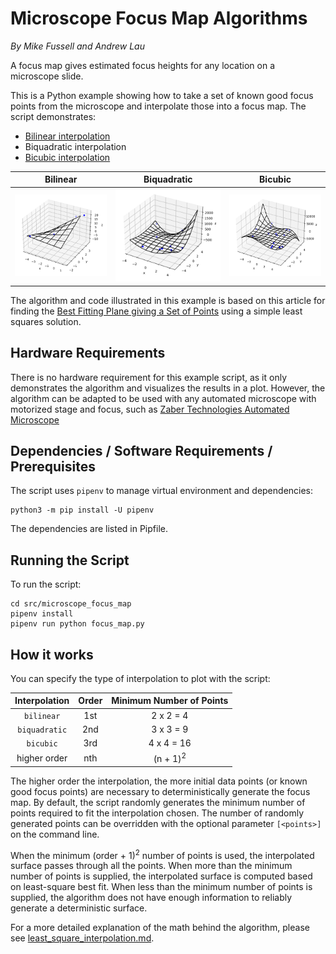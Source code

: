 # Microscope Focus Map Algorithms

*By Mike Fussell and Andrew Lau*

A focus map gives estimated focus heights for any location on a microscope slide.

This is a Python example showing how to take a set of known good focus points
from the microscope and interpolate those into a focus map.  The script demonstrates:

- [Bilinear interpolation](https://en.wikipedia.org/wiki/Bilinear_interpolation)
- Biquadratic interpolation
- [Bicubic interpolation](https://en.wikipedia.org/wiki/Bicubic_interpolation)

|           Bilinear            |             Biquadratic             |           Bicubic           |
|:-----------------------------:|:-----------------------------------:|:---------------------------:|
| ![bilinear](img/bilinear.png) | ![biquadratic](img/biquadratic.png) | ![bicubic](img/bicubic.png) |

The algorithm and code illustrated in this example is based on this article for finding the
[Best Fitting Plane giving a Set of Points](https://math.stackexchange.com/questions/99299/best-fitting-plane-given-a-set-of-points#answer-2306029)
using a simple least squares solution.

## Hardware Requirements

There is no hardware requirement for this example script, as it only demonstrates the algorithm
and visualizes the results in a plot.  However, the algorithm can be adapted to be used with any automated
microscope with motorized stage and focus,
such as [Zaber Technologies Automated Microscope](https://www.zaber.com/products/microscopes)

## Dependencies / Software Requirements / Prerequisites

The script uses `pipenv` to manage virtual environment and dependencies:

    python3 -m pip install -U pipenv

The dependencies are listed in Pipfile.

## Running the Script

To run the script:

    cd src/microscope_focus_map
    pipenv install
    pipenv run python focus_map.py

## How it works

You can specify the type of interpolation to plot with the script:

| Interpolation  | Order | Minimum Number of Points |
|:--------------:|:-----:|:------------------------:|
|   `bilinear`   |  1st  |        2 x 2 = 4         |
| `biquadratic`  |  2nd  |        3 x 3 = 9         |
|   `bicubic`    |  3rd  |        4 x 4 = 16        |
| higher order   |  nth  |   (n + 1)<sup>2</sup>    |

The higher order the interpolation, the more initial data points (or known good focus points)
are necessary to deterministically generate the focus map.
By default, the script randomly generates the minimum number of points required
to fit the interpolation chosen.  The number of randomly generated points can be overridden
with the optional parameter `[<points>]` on the command line.

When the minimum (order + 1)<sup>2</sup> number of points is used, the interpolated surface passes
through all the points.  When more than the minimum number of points is supplied, the interpolated
surface is computed based on least-square best fit.  When less than the minimum number of points is
supplied, the algorithm does not have enough information to reliably generate a deterministic surface.

For a more detailed explanation of the math behind the algorithm,
please see [least_square_interpolation.md](least_square_interpolation.md).
